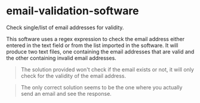 # email-validation-software
Check single/list of email addresses for validity.

This software uses a regex expression to check the email address either entered in the text field or from the list imported in the software. It will produce two text files, one containing the email addresses that are valid and the other containing invalid email addresses.

> The solution provided won't check if the email exists or not, it will only check for the validity of the email address.

> The only correct solution seems to be the one where you actually send an email and see the response. 
